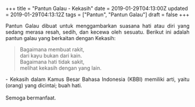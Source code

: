 +++
title = "Pantun Galau - Kekasih"
date = 2019-01-29T04:13:00Z
updated = 2019-01-29T04:13:12Z
tags = ["Pantun", "Pantun Galau"]
draft = false
+++

<div dir="ltr" style="text-align: left;" trbidi="on"><div style="text-align: justify;">Pantun Galau dibuat untuk menggambarkan suasana hati atau diri yang sedang merasa resah, sedih, dan kecewa oleh sesuatu. Berikut ini adalah pantun galau yang berkaitan dengan Kekasih:</div><blockquote class="tr_bq"><div style="text-align: left;">Bagaimana membuat rakit,<br />dari kayu bukan dari kain.<br />Bagaimana hati tidak sakit,<br />melihat kekasih dengan yang lain.</div></blockquote><div style="text-align: justify;">- Kekasih dalam Kamus Besar Bahasa Indonesia (KBBI) memiliki arti, yaitu (orang) yang dicintai; buah hati.</div><div style="text-align: justify;"><br /></div><div style="text-align: justify;">Semoga bermanfaat. </div></div>
